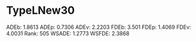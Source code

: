 # TypeLNew30

ADEb: 1.8613
ADEp: 0.7306
ADEv: 2.2203
FDEb: 3.501
FDEp: 1.4069
FDEv: 4.0031
Rank: 505
WSADE: 1.2773
WSFDE: 2.3868